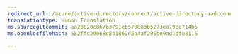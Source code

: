 ```yaml
---
redirect_url: /azure/active-directory/connect/active-directory-aadconnect-ports
translationtype: Human Translation
ms.sourcegitcommit: aa20b20c86763791eb579883b5273ea79cc714b5
ms.openlocfilehash: 582ffc29068c841862d5a4af295be9ad1dfe8116

---
```




<!--HONumber=Feb17_HO3-->



